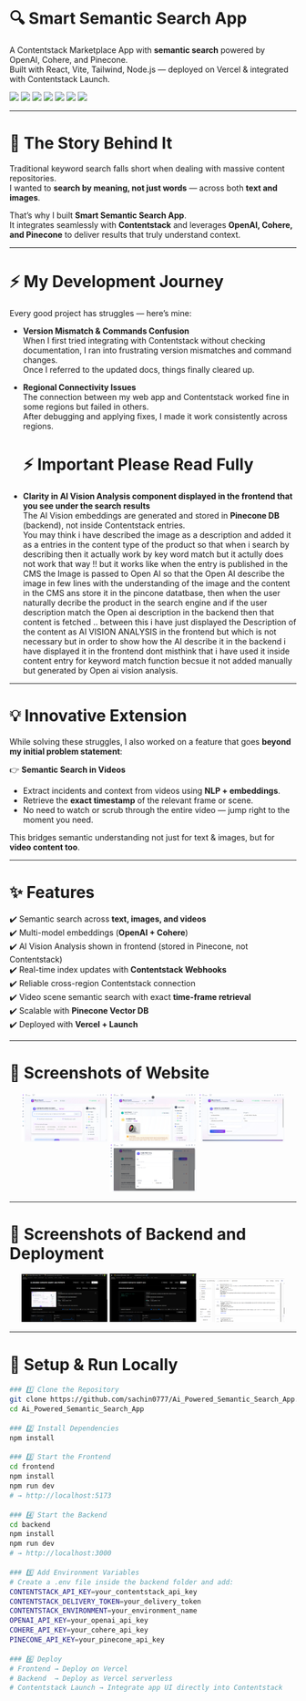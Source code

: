   <h1>🔍 Smart Semantic Search App</h1>
  <p>
    A Contentstack Marketplace App with <b>semantic search</b> powered by OpenAI, Cohere, and Pinecone.<br/>
    Built with React, Vite, Tailwind, Node.js — deployed on Vercel & integrated with Contentstack Launch.
  </p>

  <img src="https://img.shields.io/badge/React-20232A?style=flat&logo=react&logoColor=61DAFB"/>
  <img src="https://img.shields.io/badge/Vite-646CFF?style=flat&logo=vite&logoColor=white"/>
  <img src="https://img.shields.io/badge/TailwindCSS-38B2AC?style=flat&logo=tailwindcss&logoColor=white"/>
  <img src="https://img.shields.io/badge/Contentstack-EF5B25?style=flat&logo=contentstack&logoColor=white"/>
  <img src="https://img.shields.io/badge/Pinecone-2A2F4F?style=flat"/>
  <img src="https://img.shields.io/badge/OpenAI-412991?style=flat&logo=openai&logoColor=white"/>
  <img src="https://img.shields.io/badge/Cohere-000000?style=flat"/>
</div>

---

# 🧩 The Story Behind It  

Traditional keyword search falls short when dealing with massive content repositories.  
I wanted to **search by meaning, not just words** — across both **text and images**.  

That’s why I built **Smart Semantic Search App**.  
It integrates seamlessly with **Contentstack** and leverages **OpenAI, Cohere, and Pinecone** to deliver results that truly understand context.  

---

# ⚡ My Development Journey  

Every good project has struggles — here’s mine:  

- **Version Mismatch & Commands Confusion**  
  When I first tried integrating with Contentstack without checking documentation, I ran into frustrating version mismatches and command changes.  
  Once I referred to the updated docs, things finally cleared up.  

- **Regional Connectivity Issues**  
  The connection between my web app and Contentstack worked fine in some regions but failed in others.  
  After debugging and applying fixes, I made it work consistently across regions.

  # ⚡ Important Please Read Fully

- **Clarity in AI Vision Analysis component displayed in the frontend that you see under the search results**  
  The AI Vision embeddings are generated and stored in **Pinecone DB** (backend), not inside Contentstack entries.  
  You may think i have described the image as a description and added it as a entries in the content type of the product so that when i search 
  by describing then it actually work by key word match but it actully does not work that way !! but it works like when the entry is published in the 
  CMS the Image is passed to Open AI so that the Open AI describe the image in few lines with the understanding of the image and the content in the CMS ans store it in the pincone datatbase,
  then when the user naturally decribe the product in the search engine and if the user description match the Open ai description in the backend then that content is fetched .. between this i have just displayed   the Description of the content as AI VISION ANALYSIS 
  in the frontend but which is not necessary but in order to show how the AI describe it in the backend i have displayed it in the frontend dont misthink that i have used it inside content entry for 
  keyword match function becsue it not added manually but generated by Open ai vision analysis.

---

# 💡 Innovative Extension  

While solving these struggles, I also worked on a feature that goes **beyond my initial problem statement**:  

👉 **Semantic Search in Videos**  
- Extract incidents and context from videos using **NLP + embeddings**.  
- Retrieve the **exact timestamp** of the relevant frame or scene.  
- No need to watch or scrub through the entire video — jump right to the moment you need.  

This bridges semantic understanding not just for text & images, but for **video content too**.  

---

# ✨ Features  

✔️ Semantic search across **text, images, and videos**  
✔️ Multi-model embeddings (**OpenAI + Cohere**)  
✔️ AI Vision Analysis shown in frontend (stored in Pinecone, not Contentstack)  
✔️ Real-time index updates with **Contentstack Webhooks**  
✔️ Reliable cross-region Contentstack connection  
✔️ Video scene semantic search with exact **time-frame retrieval**  
✔️ Scalable with **Pinecone Vector DB**  
✔️ Deployed with **Vercel + Launch**  

---

# 📸 Screenshots  of Website

<p align="center">
  <img src="Screenshot 2025-09-14 235142.png" alt="App UI" width="30%"/>
  <img src="Screenshot 2025-09-14 235223.png" alt="Search Results" width="30%"/>
  <img src="Screenshot 2025-09-14 235832.png" alt="Contentstack Integration" width="30%"/>
  <img src="Screenshot 2025-09-14 235847.png" alt="Contentstack Integration" width="30%"/>
</p>  

---
# 📸 Screenshots  of Backend and Deployment

<p align="center">
  <img src="1.png" alt="App UI" width="30%"/>
  <img src="2.png" alt="Search Results" width="30%"/>
  <img src="3.png" alt="Contentstack Integration" width="30%"/>
  </p>  

---

# 🚀 Setup & Run Locally  

```bash
### 1️⃣ Clone the Repository
git clone https://github.com/sachin0777/Ai_Powered_Semantic_Search_App.git
cd Ai_Powered_Semantic_Search_App

### 2️⃣ Install Dependencies
npm install

### 3️⃣ Start the Frontend
cd frontend
npm install
npm run dev
# → http://localhost:5173

### 4️⃣ Start the Backend
cd backend
npm install
npm run dev
# → http://localhost:3000

### 5️⃣ Add Environment Variables
# Create a .env file inside the backend folder and add:
CONTENTSTACK_API_KEY=your_contentstack_api_key
CONTENTSTACK_DELIVERY_TOKEN=your_delivery_token
CONTENTSTACK_ENVIRONMENT=your_environment_name
OPENAI_API_KEY=your_openai_api_key
COHERE_API_KEY=your_cohere_api_key
PINECONE_API_KEY=your_pinecone_api_key

### 6️⃣ Deploy
# Frontend → Deploy on Vercel
# Backend  → Deploy as Vercel serverless
# Contentstack Launch → Integrate app UI directly into Contentstack



